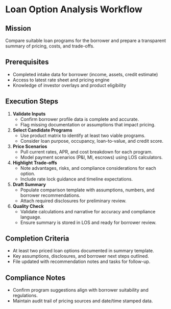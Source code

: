 <!-- Powered by BMAD™ Core -->

# Loan Option Analysis Workflow

## Mission

Compare suitable loan programs for the borrower and prepare a transparent summary of pricing, costs, and trade-offs.

## Prerequisites

- Completed intake data for borrower (income, assets, credit estimate)
- Access to latest rate sheet and pricing engine
- Knowledge of investor overlays and product eligibility

## Execution Steps

1. **Validate Inputs**
   - Confirm borrower profile data is complete and accurate.
   - Flag missing documentation or assumptions that impact pricing.
2. **Select Candidate Programs**
   - Use product matrix to identify at least two viable programs.
   - Consider loan purpose, occupancy, loan-to-value, and credit score.
3. **Price Scenarios**
   - Pull current rates, APR, and cost breakdown for each program.
   - Model payment scenarios (P&I, MI, escrows) using LOS calculators.
4. **Highlight Trade-offs**
   - Note advantages, risks, and compliance considerations for each option.
   - Include rate lock guidance and timeline expectations.
5. **Draft Summary**
   - Populate comparison template with assumptions, numbers, and borrower recommendations.
   - Attach required disclosures for preliminary review.
6. **Quality Check**
   - Validate calculations and narrative for accuracy and compliance language.
   - Ensure summary is stored in LOS and ready for borrower review.

## Completion Criteria

- At least two priced loan options documented in summary template.
- Key assumptions, disclosures, and borrower next steps outlined.
- File updated with recommendation notes and tasks for follow-up.

## Compliance Notes

- Confirm program suggestions align with borrower suitability and regulations.
- Maintain audit trail of pricing sources and date/time stamped data.
